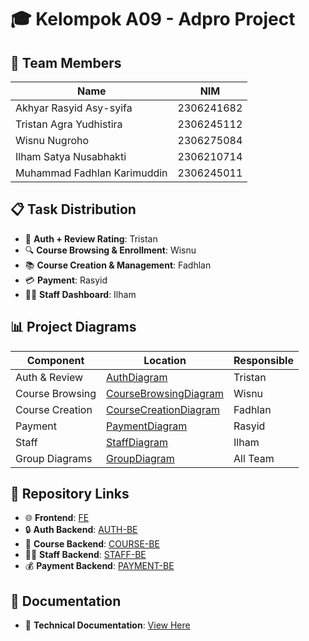 # 🎓 Kelompok A09 - Adpro Project

## 👥 Team Members

| Name                        | NIM        |
| --------------------------- | ---------- |
| Akhyar Rasyid Asy-syifa     | 2306241682 |
| Tristan Agra Yudhistira     | 2306245112 |
| Wisnu Nugroho               | 2306275084 |
| Ilham Satya Nusabhakti      | 2306210714 |
| Muhammad Fadhlan Karimuddin | 2306245011 |

## 📋 Task Distribution

- 🔐 **Auth + Review Rating**: Tristan
- 🔍 **Course Browsing & Enrollment**: Wisnu
- 📚 **Course Creation & Management**: Fadhlan
- 💳 **Payment**: Rasyid
- 👨‍💼 **Staff Dashboard**: Ilham

## 📊 Project Diagrams

| Component       | Location                                                         | Responsible |
| --------------- | ---------------------------------------------------------------- | ----------- |
| Auth & Review   | [AuthDiagram](IndividualDiagram/AuthDiagram)                     | Tristan     |
| Course Browsing | [CourseBrowsingDiagram](IndividualDiagram/CourseBrowsingDiagram) | Wisnu       |
| Course Creation | [CourseCreationDiagram](IndividualDiagram/CourseCreationDiagram) | Fadhlan     |
| Payment         | [PaymentDiagram](IndividualDiagram/PaymentDiagram)               | Rasyid      |
| Staff           | [StaffDiagram](IndividualDiagram/StaffDiagram)                   | Ilham       |
| Group Diagrams  | [GroupDiagram](GroupDiagram)                                     | All Team    |

## 🔗 Repository Links

- 🌐 **Frontend**: [FE](https://github.com/A09-Adpro-Udehnih/FE)
- 🔒 **Auth Backend**: [AUTH-BE](https://github.com/A09-Adpro-Udehnih/AUTH-BE)
- 📖 **Course Backend**: [COURSE-BE](https://github.com/A09-Adpro-Udehnih/COURSE-BE)
- 👨‍💼 **Staff Backend**: [STAFF-BE](https://github.com/A09-Adpro-Udehnih/STAFF-BE)
- 💰 **Payment Backend**: [PAYMENT-BE](https://github.com/A09-Adpro-Udehnih/PAYMENT-BE)

## 📄 Documentation

- 📝 **Technical Documentation**: [View Here](https://docs.google.com/document/d/1_FRh9XfjF0lB93hMR3BpBg3hUIam_876dGPUCtKshuw/edit?usp=sharing)
